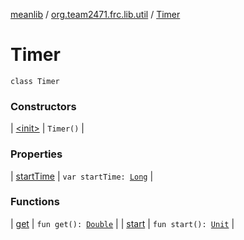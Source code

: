 [meanlib](../../index.md) / [org.team2471.frc.lib.util](../index.md) / [Timer](./index.md)

# Timer

`class Timer`

### Constructors

| [&lt;init&gt;](-init-.md) | `Timer()` |

### Properties

| [startTime](start-time.md) | `var startTime: `[`Long`](https://kotlinlang.org/api/latest/jvm/stdlib/kotlin/-long/index.html) |

### Functions

| [get](get.md) | `fun get(): `[`Double`](https://kotlinlang.org/api/latest/jvm/stdlib/kotlin/-double/index.html) |
| [start](start.md) | `fun start(): `[`Unit`](https://kotlinlang.org/api/latest/jvm/stdlib/kotlin/-unit/index.html) |

